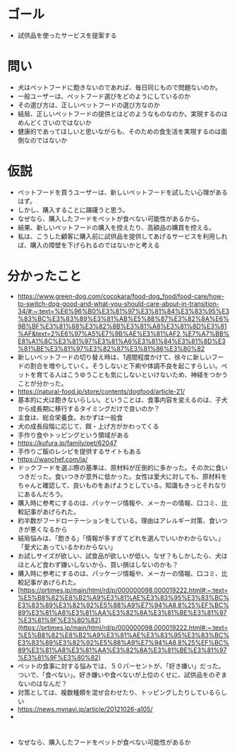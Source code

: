 # ゴール
+ 試供品を使ったサービスを提案する

# 問い
+ 犬はペットフードに飽きないのであれば、毎日同じもので問題ないのか。
+ 一般ユーザーは、ペットフード選びをどのようにしているのか
+ その選び方は、正しいペットフードの選び方なのか
+ 結局、正しいペットフードの提供とはどのようなものなのか。実現するのはめんどくさいのではないか
+ 健康的であってほしいと思いながらも、そのための食生活を実現するのは面倒なのではないか

# 仮説
+ ペットフードを買うユーザーは、新しいペットフードを試したい心理があるはず。
+ しかし、購入することに躊躇うと思う。
+ なぜなら、購入したフードをペットが食べない可能性があるから。
+ 結果、新しいペットフードの購入を控えたり、高額品の購買を控える。
+ 私は、こうした顧客に購入前に試供品を提供してあげるサービスを利用しれば、購入の障壁を下げられるのではないかと考える

# 分かったこと
+ https://www.green-dog.com/cocokara/food-dog_food/food-care/how-to-switch-dog-good-and-what-you-should-care-about-in-transition-34/#:~:text=%E6%96%B0%E3%81%97%E3%81%84%E3%83%95%E3%83%BC%E3%83%89%E3%81%AB%E5%88%87%E3%82%8A%E6%9B%BF%E3%81%88%E3%82%8B%E3%81%A8%E3%81%8D%E3%81%AF&text=2%E6%97%A5%E7%9B%AE%E3%81%AF2,%E7%A7%BB%E8%A1%8C%E3%81%97%E3%81%A6%E3%81%84%E3%81%8D%E3%81%BE%E3%81%97%E3%82%87%E3%81%86%E3%80%82
+ 新しいペットフードの切り替え時は、1週間程度かけて、徐々に新しいフードの割合を増やしていく。そうしないと下痢や体調不良を起こすらしい。ペットを育てる人はこうゆうことも気にしないといけないため、神経をつかうことが分かった。
+ https://natural-food.jp/store/contents/dogfood/article-21/
+ 基本的に犬は飽きないらしい。ということは、食事内容を変えるのは、子犬から成長期に移行するタイミングだけで良いのか？
+ 主食は、総合栄養食。おかずは一般食
+ 犬の成長段階に応じて、餌・上げ方がかわってくる
+ 手作り食やトッピングという領域がある
+ https://kufura.jp/family/pet/62047
+ 手作りご飯のレシピを提供するサイトもある
+ https://wanchef.com/ja/
+ ドックフードを選ぶ際の基準は、原材料が圧倒的に多かった。その次に食いつきだった。食いつきが意外に低かった。女性は愛犬に対しても、原材料をちゃんと確認して、良いものをあげようとしている。知識もきっとそれなりにあるんだろう。
+ 購入時に参考にするのは、パッケージ情報や、メーカーの情報、口コミ、比較記事があげられた。
+ 約半数がフードローテーションをしている。理由はアレルギー対策、食いつきが悪くなるから
+ 結局悩みは、「飽きる」「情報が多すぎてどれを選んでいいかわからない。」「愛犬にあっているかわからない」
+ お試しサイズが欲しい、試食品が欲しいが低い。なぜ？もしかしたら、犬はほとんど食わず嫌いしないから、買い損はしないのかも？
+ 購入時に参考にするのは、パッケージ情報や、メーカーの情報、口コミ、比較記事があげられた。
+ [https://prtimes.jp/main/html/rd/p/000000098.000019222.html#:~:text=%E5%B8%82%E8%B2%A9%E3%81%AE%E3%83%95%E3%83%BC%E3%83%89%E3%82%92%E5%88%A9%E7%94%A8,8%25%EF%BC%89%E3%81%A8%E3%81%AA%E3%82%8A%E3%81%BE%E3%81%97%E3%81%9F%E3%80%82](https://prtimes.jp/main/html/rd/p/000000098.000019222.html#:~:text=%E5%B8%82%E8%B2%A9%E3%81%AE%E3%83%95%E3%83%BC%E3%83%89%E3%82%92%E5%88%A9%E7%94%A8,8%25%EF%BC%89%E3%81%A8%E3%81%AA%E3%82%8A%E3%81%BE%E3%81%97%E3%81%9F%E3%80%82)
+ ペットの食事に対する悩みでは、５０パーセントが、「好き嫌い」だった。ついで、「食べない」。好き嫌いや食べないが上位のくせに、試供品をのぞまないのはなんだ？
+ 対策としては、複数種類を混ぜ合わせたり、トッピングしたりしているらしい
+ https://news.mynavi.jp/article/20121026-a105/
+ 
# 
+ なぜなら、購入したフードをペットが食べない可能性があるか
